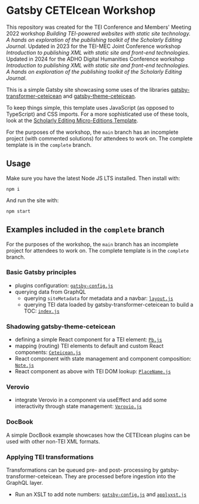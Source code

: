 # Gatsby CETEIcean Workshop

This repository was created for the TEI Conference and Members' Meeting 2022 workshop _Building TEI-powered websites with static site technology. A hands on exploration of the publishing toolkit of the Scholarly Editing Journal_. Updated in 2023 for the TEI-MEC Joint Conference workshop _Introduction to publishing XML with static site and front-end technologies_. Updated in 2024 for the ADHO Digital Humanities Conference workshop _Introduction to publishing XML with static site and front-end technologies. A hands on exploration of the publishing toolkit of the Scholarly Editing Journal_.

This is a simple Gatsby site showcasing some uses of the libraries [gatsby-transformer-ceteicean](https://www.npmjs.com/package/gatsby-transformer-ceteicean) and [gatsby-theme-ceteicean](https://www.npmjs.com/package/gatsby-theme-ceteicean).

To keep things simple, this template uses JavaScript (as opposed to TypeScript) and CSS imports. For a more sophisticated use of these tools, look at the [Scholarly Editing Micro-Editions Template](https://gitlab.com/scholarly-editing/se-microedition-template).

For the purposes of the workshop, the `main` branch has an incomplete project (with commented solutions) for attendees to work on. The complete template is in the `complete` branch.

## Usage

Make sure you have the latest Node JS LTS installed. Then install with:

```
npm i
```

And run the site with:

```
npm start
```

## Examples included in the `complete` branch

For the purposes of the workshop, the `main` branch has an incomplete project for attendees to work on. The complete template is in the `complete` branch.

### Basic Gatsby principles

* plugins configuration: [`gatsby-config.js`](https://github.com/raffazizzi/gastby-ceteicean-workshop/blob/main/gatsby-config.js)
* querying data from GraphQL
  * querying `siteMetadata` for metadata and a navbar: [`layout.js`](https://github.com/raffazizzi/gastby-ceteicean-workshop/blob/main/src/components/layout.js#L10)
  * querying TEI data loaded by gatsby-transformer-ceteicean to build a TOC: [`index.js`](https://github.com/raffazizzi/gastby-ceteicean-workshop/blob/main/src/pages/index.js#L7)

### Shadowing gatsby-theme-ceteicean

* defining a simple React component for a TEI element: [`Pb.js`](https://github.com/raffazizzi/gastby-ceteicean-workshop/blob/main/src/gatsby-theme-ceteicean/components/Pb.js)
* mapping (routing) TEI elements to default and custom React components: [`Ceteicean.js`](https://github.com/raffazizzi/gastby-ceteicean-workshop/blob/main/src/gatsby-theme-ceteicean/components/Ceteicean.js#L17)
* React component with state management and component composition: [`Note.js`](https://github.com/raffazizzi/gastby-ceteicean-workshop/blob/main/src/gatsby-theme-ceteicean/components/Note.js)
* React component as above with TEI DOM lookup: [`PlaceName.js`](https://github.com/raffazizzi/gastby-ceteicean-workshop/blob/main/src/gatsby-theme-ceteicean/components/PlaceName.js)

### Verovio
* integrate Verovio in a component via useEffect and add some interactivity through state management: [`Verovio.js`](https://github.com/raffazizzi/gatsby-ceteicean-workshop/blob/complete/src/pages/verovio.js)

### DocBook

A simple DocBook example showcases how the CETEIcean plugins can be used with other non-TEI XML formats.

### Applying TEI transformations

Transformations can be queued pre- and post- processing by gatsby-transformer-ceteicean. They are processed before ingestion into the GraphQL layer.

* Run an XSLT to add note numbers: [`gatsby-config.js`](https://github.com/raffazizzi/gastby-ceteicean-workshop/blob/main/gatsby-config.js) and [`applyxst.js`](https://github.com/raffazizzi/gastby-ceteicean-workshop/blob/main/scripts/applyxslt.js)
